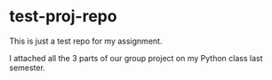 # test-proj-repo
This is just a test repo for my assignment.

I attached all the 3 parts of our group project on my Python class last semester.
